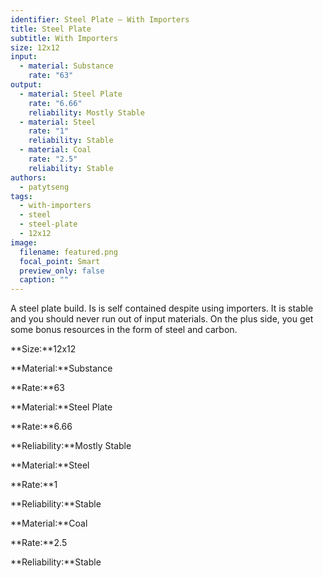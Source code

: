 ```yaml
---
identifier: Steel Plate – With Importers
title: Steel Plate
subtitle: With Importers
size: 12x12
input:
  - material: Substance
    rate: "63"
output:
  - material: Steel Plate
    rate: "6.66"
    reliability: Mostly Stable
  - material: Steel
    rate: "1"
    reliability: Stable
  - material: Coal
    rate: "2.5"
    reliability: Stable
authors:
  - patytseng
tags:
  - with-importers
  - steel
  - steel-plate
  - 12x12
image:
  filename: featured.png
  focal_point: Smart
  preview_only: false
  caption: ""
---
```

A steel plate build. Is is self contained despite using importers. It is stable and you should never run out of input materials. On the plus side, you get some bonus resources in the form of steel and carbon.

**Size:**12x12

**Material:**Substance

**Rate:**63

**Material:**Steel Plate

**Rate:**6.66

**Reliability:**Mostly Stable

**Material:**Steel

**Rate:**1

**Reliability:**Stable

**Material:**Coal

**Rate:**2.5

**Reliability:**Stable